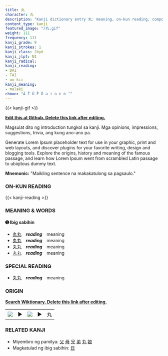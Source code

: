 ```yaml
---
title: 丸
character: 丸
description: "Kanji dictionary entry 丸: meaning, on-kun reading, compounds, origin, related kanji"
content_type: kanji
featured_image: "/丸.gif"
weight: 111
frequency: 111
kanji_grade: 9
kanji_strokes: 1
kanji_class: Jōyō
kanji_jlpt: N1
kanji_radical: 
kanji_reading: 
- DAI
- TAI
- oo-kii
kanji_meaning:
- malaki
chōon: "Ā Ī Ū Ē Ō ā ī ū ē ō ’"
---
```

[//]: # (Don't edit the line below. Kanji animated GIF code is automatically generated.)
{{< kanji-gif >}}

[//]: # (Edit below this line.)

**[Edit this at Github. Delete this link after editing.](https://github.com/tim0g/tim/tree/main/content/kanji/丸/index.md)**

Magsulat dito ng introduction tungkol sa kanji. Mga opinions, impressions, suggestions, trivia, ang kung ano-ano pa.

Generate Lorem Ipsum placeholder text for use in your graphic, print and web layouts, and discover plugins for your favorite writing, design and blogging tools. Explore the origins, history and meaning of the famous passage, and learn how Lorem Ipsum went from scrambled Latin passage to ubiqitous dummy text.
 
**Mnemonic:** "Maikling sentence na makakatulong sa pagsaulo."

### ON-KUN READING

[//]: # (Don't edit the line below. ON-KUN READING code is automatically generated.)
{{< kanji-reading >}}

### MEANING & WORDS

#### ➊ **Ibig sabihin**
  - [丸](../丸)[丸](../丸)　***reading***　meaning
  - [丸](../丸)[丸](../丸)　***reading***　meaning
  - [丸](../丸)[丸](../丸)　***reading***　meaning
  - [丸](../丸)[丸](../丸)　***reading***　meaning

### SPECIAL READING
  - [丸](../丸)[丸](../丸)　***reading***　meaning

### ORIGIN

**[Search Wiktionary. Delete this link after editing.](https://wiktionary.org/wiki/丸)**
<table class="kanji-table"><tr><td>
<img src="60px-丸-bronze.svg.png">
</td><td>▶</td><td>
<img src="60px-丸-oracle.svg.png">
</td><td>▶</td>
<td class="kanji-origin">丸</td>
</tr></table>

### RELATED KANJI
- Miyembro ng pamilya: [父](../父) [母](../母) [兄](../兄) [弟](../弟) [丸](../丸) [娘](../娘)
- Magkatulad ng ibig sabihin: [日](../日)
